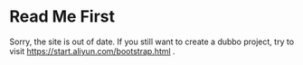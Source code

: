 # Read Me First


Sorry, the site is out of date. If you still want to create a dubbo project, try to visit https://start.aliyun.com/bootstrap.html .


